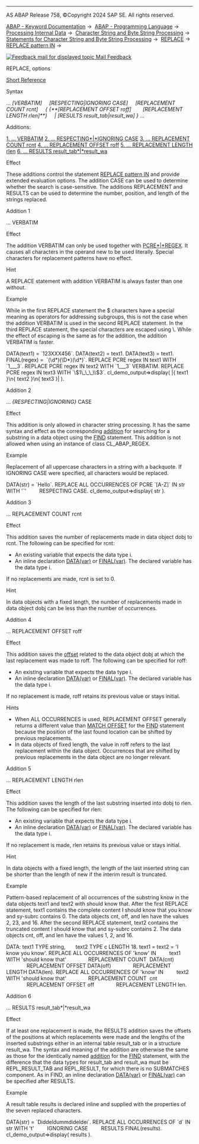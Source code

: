   

* * *

AS ABAP Release 758, ©Copyright 2024 SAP SE. All rights reserved.

[ABAP - Keyword Documentation](https://help.sap.com/doc/abapdocu_758_index_htm/7.58/en-US/abenabap.htm) →  [ABAP - Programming Language](https://help.sap.com/doc/abapdocu_758_index_htm/7.58/en-US/abenabap_reference.htm) →  [Processing Internal Data](https://help.sap.com/doc/abapdocu_758_index_htm/7.58/en-US/abenabap_data_working.htm) →  [Character String and Byte String Processing](https://help.sap.com/doc/abapdocu_758_index_htm/7.58/en-US/abenabap_data_string.htm) →  [Statements for Character String and Byte String Processing](https://help.sap.com/doc/abapdocu_758_index_htm/7.58/en-US/abenstring_processing_statements.htm) →  [REPLACE](https://help.sap.com/doc/abapdocu_758_index_htm/7.58/en-US/abapreplace.htm) →  [REPLACE pattern IN](https://help.sap.com/doc/abapdocu_758_index_htm/7.58/en-US/abapreplace_in_pattern.htm) → 

 [![](Mail.gif?object=Mail.gif "Feedback mail for displayed topic") Mail Feedback](mailto:f1_help@sap.com?subject=Feedback%20on%20ABAP%20Documentation&body=Document:%20REPLACE%2C%20options%2C%20ABAPREPLACE_OPTIONS%2C%20758%0D%0A%0D%0AError:%0D%0A%0D%0A%0D%0A%0D%0ASuggestion%20for%20improvement:)

REPLACE, options

[Short Reference](https://help.sap.com/doc/abapdocu_758_index_htm/7.58/en-US/abapreplace_shortref.htm)

Syntax

... *\[*VERBATIM*\]*
    *\[*RESPECTING*|*IGNORING CASE*\]*
    *\[*REPLACEMENT COUNT rcnt*\]*
    *{* *{**\[*REPLACEMENT OFFSET roff*\]*
       *\[*REPLACEMENT LENGTH rlen*\]**}*
    *|* *\[*RESULTS result\_tab*|*result\_wa*\]* *}* ...

Additions:

[1\. ... VERBATIM](#!ABAP_ADDITION_1@1@)
[2\. ... RESPECTING*|*IGNORING CASE](#!ABAP_ADDITION_2@2@)
[3\. ... REPLACEMENT COUNT rcnt](#!ABAP_ADDITION_3@3@)
[4\. ... REPLACEMENT OFFSET roff](#!ABAP_ADDITION_4@4@)
[5\. ... REPLACEMENT LENGTH rlen](#!ABAP_ADDITION_5@5@)
[6\. ... RESULTS result\_tab*|*result\_wa](#!ABAP_ADDITION_6@6@)

Effect

These additions control the statement [REPLACE pattern IN](https://help.sap.com/doc/abapdocu_758_index_htm/7.58/en-US/abapreplace_in_pattern.htm) and provide extended evaluation options. The addition CASE can be used to determine whether the search is case-sensitive. The additions REPLACEMENT and RESULTS can be used to determine the number, position, and length of the strings replaced.

Addition 1   

... VERBATIM

Effect

The addition VERBATIM can only be used together with [PCRE*|*REGEX](https://help.sap.com/doc/abapdocu_758_index_htm/7.58/en-US/abapreplace_pattern.htm). It causes all characters in the operand new to be used literally. Special characters for replacement patterns have no effect.

Hint

A REPLACE statement with addition VERBATIM is always faster than one without.

Example

While in the first REPLACE statement the $ characters have a special meaning as operators for addressing subgroups, this is not the case when the addition VERBATIM is used in the second REPLACE statement. In the third REPLACE statement, the special characters are escaped using \\. While the effect of escaping is the same as for the addition, the addition VERBATIM is faster.

DATA(text1) = \`123XXX456\`.
DATA(text2) = text1.
DATA(text3) = text1.
FINAL(regex) =  \`(\\d\*)(\\D\*)(\\d\*)\`.
REPLACE PCRE regex IN text1 WITH \`$1\_\_\_$3\`.
REPLACE PCRE regex IN text2 WITH \`$1\_\_\_$3\` VERBATIM.
REPLACE PCRE regex IN text3 WITH \`\\$1\_\_\_\\$3\`.
cl\_demo\_output=>display( |{ text1 }\\n{ text2 }\\n{ text3 }| ).

Addition 2   

... *{*RESPECTING*|*IGNORING*}* CASE

Effect

This addition is only allowed in character string processing. It has the same syntax and effect as the corresponding [addition](https://help.sap.com/doc/abapdocu_758_index_htm/7.58/en-US/abapfind_options.htm) for searching for a substring in a data object using the [FIND](https://help.sap.com/doc/abapdocu_758_index_htm/7.58/en-US/abapfind.htm) statement. This addition is not allowed when using an instance of class CL\_ABAP\_REGEX.

Example

Replacement of all uppercase characters in a string with a backquote. If IGNORING CASE were specified, all characters would be replaced.

DATA(str) = \`Hello\`.
REPLACE ALL OCCURRENCES OF PCRE \`\[A-Z\]\` IN str WITH '\`'
        RESPECTING CASE.
cl\_demo\_output=>display( str ).

Addition 3   

... REPLACEMENT COUNT rcnt

Effect

This addition saves the number of replacements made in data object dobj to rcnt. The following can be specified for rcnt:

-   An existing variable that expects the data type i.
-   An inline declaration [DATA(var)](https://help.sap.com/doc/abapdocu_758_index_htm/7.58/en-US/abendata_inline.htm) or [FINAL(var)](https://help.sap.com/doc/abapdocu_758_index_htm/7.58/en-US/abenfinal_inline.htm). The declared variable has the data type i.

If no replacements are made, rcnt is set to 0.

Hint

In data objects with a fixed length, the number of replacements made in data object dobj can be less than the number of occurrences.

Addition 4   

... REPLACEMENT OFFSET roff

Effect

This addition saves the [offset](https://help.sap.com/doc/abapdocu_758_index_htm/7.58/en-US/abenoffset_glosry.htm "Glossary Entry") related to the data object dobj at which the last replacement was made to roff. The following can be specified for roff:

-   An existing variable that expects the data type i.
-   An inline declaration [DATA(var)](https://help.sap.com/doc/abapdocu_758_index_htm/7.58/en-US/abendata_inline.htm) or [FINAL(var)](https://help.sap.com/doc/abapdocu_758_index_htm/7.58/en-US/abenfinal_inline.htm). The declared variable has the data type i.

If no replacement is made, roff retains its previous value or stays initial.

Hints

-   When ALL OCCURRENCES is used, REPLACEMENT OFFSET generally returns a different value than [MATCH OFFSET](https://help.sap.com/doc/abapdocu_758_index_htm/7.58/en-US/abapfind_options.htm) for the [FIND](https://help.sap.com/doc/abapdocu_758_index_htm/7.58/en-US/abapfind.htm) statement because the position of the last found location can be shifted by previous replacements.
-   In data objects of fixed length, the value in roff refers to the last replacement within the data object. Occurrences that are shifted by previous replacements in the data object are no longer relevant.

Addition 5   

... REPLACEMENT LENGTH rlen

Effect

This addition saves the length of the last substring inserted into dobj to rlen. The following can be specified for rlen:

-   An existing variable that expects the data type i.
-   An inline declaration [DATA(var)](https://help.sap.com/doc/abapdocu_758_index_htm/7.58/en-US/abendata_inline.htm) or [FINAL(var)](https://help.sap.com/doc/abapdocu_758_index_htm/7.58/en-US/abenfinal_inline.htm). The declared variable has the data type i.

If no replacement is made, rlen retains its previous value or stays initial.

Hint

In data objects with a fixed length, the length of the last inserted string can be shorter than the length of new if the interim result is truncated.

Example

Pattern-based replacement of all occurrences of the substring know in the data objects text1 and text2 with should know that. After the first REPLACE statement, text1 contains the complete content I should know that you know and sy-subrc contains 0. The data objects cnt, off, and len have the values 2, 23, and 16. After the second REPLACE statement, text2 contains the truncated content I should know that and sy-subrc contains 2. The data objects cnt, off, and len have the values 1, 2, and 16.

DATA: text1 TYPE string,
      text2 TYPE c LENGTH 18.
text1 = text2 = 'I know you know'.
REPLACE ALL OCCURRENCES OF 'know' IN
        text1 WITH 'should know that'
              REPLACEMENT COUNT  DATA(cnt)
              REPLACEMENT OFFSET DATA(off)
              REPLACEMENT LENGTH DATA(len).
REPLACE ALL OCCURRENCES OF 'know' IN
        text2 WITH 'should know that'
              REPLACEMENT COUNT  cnt
              REPLACEMENT OFFSET off
              REPLACEMENT LENGTH len.

Addition 6   

... RESULTS result\_tab*|*result\_wa

Effect

If at least one replacement is made, the RESULTS addition saves the offsets of the positions at which replacements were made and the lengths of the inserted substrings either in an internal table result\_tab or in a structure result\_wa. The syntax and meaning of the addition are otherwise the same as those for the identically named [addition](https://help.sap.com/doc/abapdocu_758_index_htm/7.58/en-US/abapfind_options.htm) for the [FIND](https://help.sap.com/doc/abapdocu_758_index_htm/7.58/en-US/abapfind.htm) statement, with the difference that the data types for result\_tab and result\_wa must be REPL\_RESULT\_TAB and REPL\_RESULT, for which there is no SUBMATCHES component. As in FIND, an inline declaration [DATA(var)](https://help.sap.com/doc/abapdocu_758_index_htm/7.58/en-US/abendata_inline.htm) or [FINAL(var)](https://help.sap.com/doc/abapdocu_758_index_htm/7.58/en-US/abenfinal_inline.htm) can be specified after RESULTS.

Example

A result table results is declared inline and supplied with the properties of the seven replaced characters.

DATA(str) = \`Diddeldummdideldei\`.
REPLACE ALL OCCURRENCES OF \`d\` IN str WITH 't'
        IGNORING CASE
        RESULTS FINAL(results).
cl\_demo\_output=>display( results ).